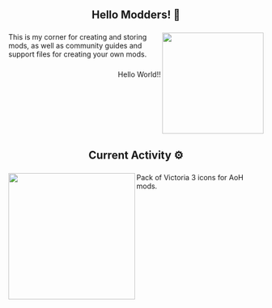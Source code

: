 <h2 align="center">Hello Modders! 👋</h2>

###

<img align="right" height="200" src="https://github.com/GustavHeinrich/Gustav-s-AoH-Modding/assets/164238337/c9b5c879-3ae0-43e7-a868-50e51f4f8c61"  />

###

<p align="left">This is my corner for creating and storing mods, as well as community guides and support files for creating your own mods.</p>

###

<p align="right">Hello World!!</p>

###

<br clear="both">

<h2 align="center">Current Activity ⚙️</h2>

###

<img align="left" height="250" src="https://github.com/GustavHeinrich/Gustav-s-AoH-Modding/assets/164238337/2109afdc-4197-4dd8-b27f-b99ee6b0c591"  />

###

<p align="left">Pack of Victoria 3 icons for AoH mods.</p>

###
